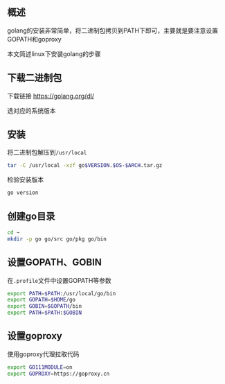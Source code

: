 [//title]:(linux安装go)
[//englishTitle]:(install-go-in-linux)
[//category]:(go,linux)
[//tags]:(go,linux)
[//createTime]:(20200331)
[//updateTime]:(20200331)

## 概述
golang的安装非常简单，将二进制包拷贝到PATH下即可，主要就是要注意设置GOPATH和goproxy    

本文简述linux下安装golang的步骤  

## 下载二进制包
下载链接 https://golang.org/dl/

选对应的系统版本  

## 安装
将二进制包解压到`/usr/local`  
``` bash
tar -C /usr/local -xzf go$VERSION.$OS-$ARCH.tar.gz
```

检验安装版本  
``` bash
go version
```

## 创建go目录
``` bash
cd ~
mkdir -p go go/src go/pkg go/bin
```

## 设置GOPATH、GOBIN
在`.profile`文件中设置GOPATH等参数  
``` bash
export PATH=$PATH:/usr/local/go/bin
export GOPATH=$HOME/go
export GOBIN=$GOPATH/bin
export PATH=$PATH:$GOBIN
```

## 设置goproxy
使用goproxy代理拉取代码  
``` bash
export GO111MODULE=on
export GOPROXY=https://goproxy.cn
```
